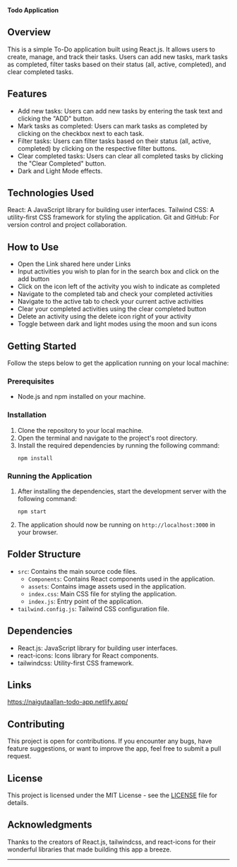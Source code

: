 **Todo Application**

## Overview
This is a simple To-Do application built using React.js. It allows users to create, manage, and track their tasks. Users can add new tasks, mark tasks as completed, filter tasks based on their status (all, active, completed), and clear completed tasks.

## Features
- Add new tasks: Users can add new tasks by entering the task text and clicking the "ADD" button.
- Mark tasks as completed: Users can mark tasks as completed by clicking on the checkbox next to each task.
- Filter tasks: Users can filter tasks based on their status (all, active, completed) by clicking on the respective filter buttons.
- Clear completed tasks: Users can clear all completed tasks by clicking the "Clear Completed" button.
- Dark and Light Mode effects.

## Technologies Used

React: A JavaScript library for building user interfaces.
Tailwind CSS: A utility-first CSS framework for styling the application.
Git and GitHub: For version control and project collaboration.

## How to Use

- Open the Link shared here under Links
- Input activities you wish to plan for in the search box and click on the add button
- Click on the icon left of the activity you wish to indicate as completed
- Navigate to the completed tab and check your completed activities
- Navigate to the active tab to check your current active activities
- Clear your completed activities using the clear completed button
- Delete an activity using the delete icon right of your activity
- Toggle between dark and light modes using the moon and sun icons

## Getting Started
Follow the steps below to get the application running on your local machine:

### Prerequisites
- Node.js and npm installed on your machine.

### Installation
1. Clone the repository to your local machine.
2. Open the terminal and navigate to the project's root directory.
3. Install the required dependencies by running the following command:
   ```
   npm install
   ```

### Running the Application
1. After installing the dependencies, start the development server with the following command:
   ```
   npm start
   ```
2. The application should now be running on `http://localhost:3000` in your browser.

## Folder Structure
- `src`: Contains the main source code files.
  - `Components`: Contains React components used in the application.
  - `assets`: Contains image assets used in the application.
  - `index.css`: Main CSS file for styling the application.
  - `index.js`: Entry point of the application.
- `tailwind.config.js`: Tailwind CSS configuration file.

## Dependencies
- React.js: JavaScript library for building user interfaces.
- react-icons: Icons library for React components.
- tailwindcss: Utility-first CSS framework.

## Links

https://naigutaallan-todo-app.netlify.app/

## Contributing
This project is open for contributions. If you encounter any bugs, have feature suggestions, or want to improve the app, feel free to submit a pull request.

## License
This project is licensed under the MIT License - see the [LICENSE](LICENSE) file for details.

## Acknowledgments
Thanks to the creators of React.js, tailwindcss, and react-icons for their wonderful libraries that made building this app a breeze.

---
